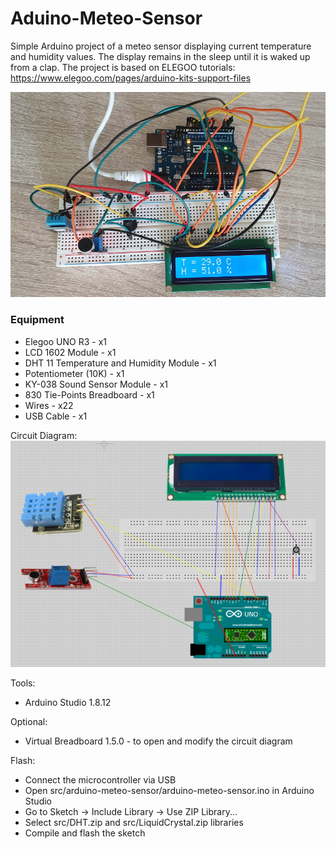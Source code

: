 # Aduino-Meteo-Sensor

Simple Arduino project of a meteo sensor displaying current temperature and humidity values.
The display remains in the sleep until it is waked up from a clap.
The project is based on ELEGOO tutorials: https://www.elegoo.com/pages/arduino-kits-support-files

![Image](image.jpg)

### Equipment
* Elegoo UNO R3 - x1
* LCD 1602 Module - x1
* DHT 11 Temperature and Humidity Module - x1
* Potentiometer (10K) - x1
* KY-038 Sound Sensor Module - x1
* 830 Tie-Points Breadboard - x1
* Wires - x22
* USB Cable - x1

Circuit Diagram:
![Circuit Diagram](diagram/arduino-meteo-sensor.png)

Tools:
* Arduino Studio 1.8.12

Optional:
* Virtual Breadboard 1.5.0 - to open and modify the circuit diagram

Flash:
* Connect the microcontroller via USB
* Open src/arduino-meteo-sensor/arduino-meteo-sensor.ino in Arduino Studio
* Go to Sketch -> Include Library -> Use ZIP Library...
* Select src/DHT.zip and src/LiquidCrystal.zip libraries
* Compile and flash the sketch
